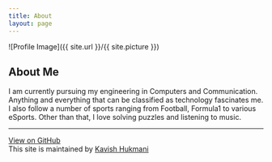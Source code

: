 ```yaml
---
title: About
layout: page
---
```

![Profile Image]({{ site.url }}/{{ site.picture }})


<h2>About Me</h2>

I am currently pursuing my engineering in Computers and Communication. Anything and everything that can be classified as technology fascinates me. I also follow a number of sports ranging from Football, Formula1 to various eSports. Other than that, I love solving puzzles and listening to music.

<hr>
<a href="https://github.com/DoubleGremlin181/DoubleGremlin181.github.io/">View on GitHub</a>
<br />
This site is maintained by <a href="">Kavish Hukmani</a>
